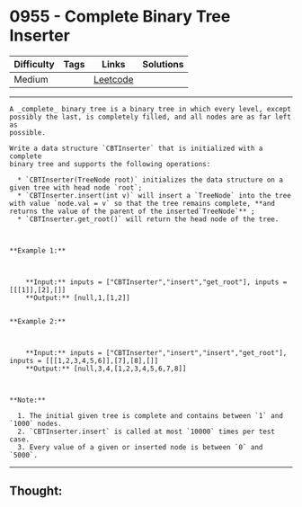 # 0955 - Complete Binary Tree Inserter

Difficulty  | Tags | Links | Solutions
----------- | ---- | ----- | -----
Medium |  | [Leetcode](https://leetcode.com/problems/complete-binary-tree-inserter/description/) |


-----------

```
A _complete_ binary tree is a binary tree in which every level, except
possibly the last, is completely filled, and all nodes are as far left as
possible.

Write a data structure `CBTInserter` that is initialized with a complete
binary tree and supports the following operations:

  * `CBTInserter(TreeNode root)` initializes the data structure on a given tree with head node `root`;
  * `CBTInserter.insert(int v)` will insert a `TreeNode` into the tree with value `node.val = v` so that the tree remains complete, **and returns the value of the parent of the inserted`TreeNode`** ;
  * `CBTInserter.get_root()` will return the head node of the tree.



**Example 1:**

    
    
    **Input:** inputs = ["CBTInserter","insert","get_root"], inputs = [[[1]],[2],[]]
    **Output:** [null,1,[1,2]]
    

**Example 2:**

    
    
    **Input:** inputs = ["CBTInserter","insert","insert","get_root"], inputs = [[[1,2,3,4,5,6]],[7],[8],[]]
    **Output:** [null,3,4,[1,2,3,4,5,6,7,8]]



**Note:**

  1. The initial given tree is complete and contains between `1` and `1000` nodes.
  2. `CBTInserter.insert` is called at most `10000` times per test case.
  3. Every value of a given or inserted node is between `0` and `5000`.
```

-----------

## Thought:

